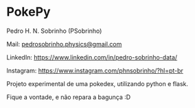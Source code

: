 # PokePy

Pedro H. N. Sobrinho (PSobrinho)

Mail: pedrosobrinho.physics@gmail.com

LinkedIn: https://www.linkedin.com/in/pedro-sobrinho-data/

Instagram: https://www.instagram.com/phnsobrinho/?hl=pt-br

Projeto experimental de uma pokedex, utilizando python e flask.  

Fique a vontade, e não repara a bagunça :D